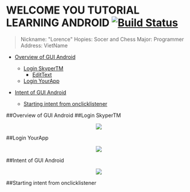 # WELCOME YOU TUTORIAL LEARNING ANDROID [![Build Status](https://travis-ci.org/nomensa/jquery.hide-show.svg)](https://travis-ci.org/nomensa/jquery.hide-show.svg?branch=master)

> Nickname: "Lorence"
> Hopies: Socer and Chess
> Major: Programmer
> Address: VietName

- [Overview of GUI Android](#overview-of-gui-android)
  - [Login SkyperTM](#login-skypertm)
    - [EditText](#edittext)
  - [Login YourApp](#login-yourapp)

- [Intent of GUI Android](#intent-of-gui-android)
  - [Starting intent from onclicklistener](#starting-intent-from-onclicklistener)

##Overview of GUI Android
##Login SkyperTM
<p align="center">
  <img src="https://github.com/danisluis6/Android-External-Libraries/blob/master/SourcesCode/1.png">
</p>

##Login YourApp
<p align="center">
  <img src="https://github.com/danisluis6/Android-External-Libraries/blob/master/SourcesCode/2.png">
</p>

##Intent of GUI Android
<p align="center">
  <img src="https://github.com/danisluis6/Android-External-Libraries/blob/master/SourcesCode/3.png">
</p>

##Starting intent from onclicklistener


